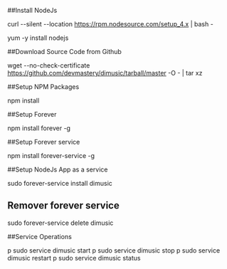 ##Install NodeJs

curl --silent --location https://rpm.nodesource.com/setup_4.x | bash -

yum -y install nodejs


##Download Source Code from Github

wget --no-check-certificate https://github.com/devmastery/dimusic/tarball/master -O - | tar xz


##Setup NPM Packages

npm install


##Setup Forever 

npm install forever -g


##Setup Forever service

npm install forever-service -g


##Setup NodeJs App as a service

sudo forever-service install dimusic

## Remover forever service
sudo forever-service delete dimusic

##Service Operations

p sudo service dimusic start 
p sudo service dimusic stop
p sudo service dimusic restart
p sudo service dimusic status